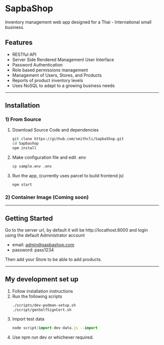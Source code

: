 # SapbaShop
Inventory management web app designed for a Thai - International small business.

## Features
- RESTful API
- Server Side Rendered Management User Interface
- Password Authentication
- Role based permissions management
- Management of Users, Stores, and Products
- Reports of product inventory levels
- Uses NoSQL to adapt to a growing business needs

___
## Installation
### 1) From Source
1. Download Source Code and dependencies
    ```sh
    git clone https://github.com/smithcli/SapbaShop.git
    cd Sapbashop
    npm install
    ```
2. Make configuration file and edit .env
    ```sh
    cp sample.env .env
    ```
3. Run the app, (currently uses parcel to build frontend js)
    ```sh
    npm start
    ```

### 2) Container Image (Coming soon)
___

## Getting Started

Go to the server url, by default it will be http://localhost:8000 and login using the default Administrator account
- email: admin@sapbashop.com
- password: pass1234

Then add your Store to be able to add products.
___
## My development set up

1. Follow installation instructions
2. Run the following scripts
    ```sh
    ./scripts/dev-podman-setup.sh
    ./script/genSelfSignCert.sh
    ```
3. Import test data
    ```javascript
    node script/import-dev-data.js --import
    ```
4. Use npm run dev or whichever required.
